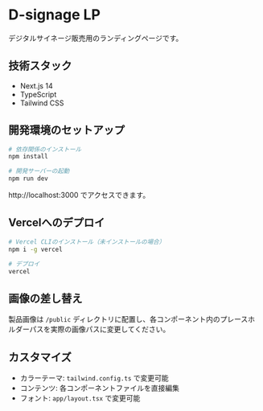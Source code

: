 # D-signage LP

デジタルサイネージ販売用のランディングページです。

## 技術スタック

- Next.js 14
- TypeScript
- Tailwind CSS

## 開発環境のセットアップ

```bash
# 依存関係のインストール
npm install

# 開発サーバーの起動
npm run dev
```

http://localhost:3000 でアクセスできます。

## Vercelへのデプロイ

```bash
# Vercel CLIのインストール（未インストールの場合）
npm i -g vercel

# デプロイ
vercel
```

## 画像の差し替え

製品画像は `/public` ディレクトリに配置し、各コンポーネント内のプレースホルダーパスを実際の画像パスに変更してください。

## カスタマイズ

- カラーテーマ: `tailwind.config.ts` で変更可能
- コンテンツ: 各コンポーネントファイルを直接編集
- フォント: `app/layout.tsx` で変更可能